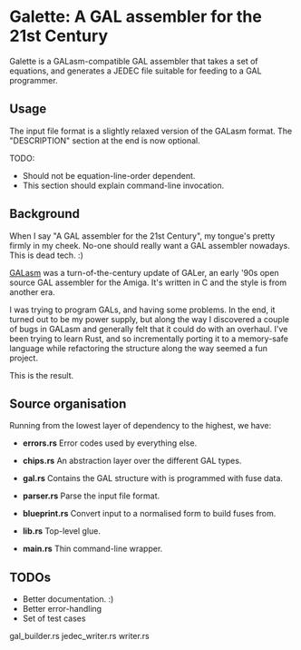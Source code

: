 # Galette: A GAL assembler for the 21st Century

Galette is a GALasm-compatible GAL assembler that takes a set of
equations, and generates a JEDEC file suitable for feeding to a GAL
programmer.

## Usage

The input file format is a slightly relaxed version of the GALasm
format. The "DESCRIPTION" section at the end is now optional.

TODO:

 * Should not be equation-line-order dependent.
 * This section should explain command-line invocation.

## Background

When I say "A GAL assembler for the 21st Century", my tongue's pretty
firmly in my cheek. No-one should really want a GAL assembler
nowadays. This is dead tech. :)

[GALasm](https://github.com/dwery/galasm) was a turn-of-the-century
update of GALer, an early '90s open source GAL assembler for the
Amiga. It's written in C and the style is from another era.

I was trying to program GALs, and having some problems. In the end, it
turned out to be my power supply, but along the way I discovered a
couple of bugs in GALasm and generally felt that it could do with an
overhaul. I've been trying to learn Rust, and so incrementally porting
it to a memory-safe language while refactoring the structure along the
way seemed a fun project.

This is the result.

## Source organisation

Running from the lowest layer of dependency to the highest, we have:

 * **errors.rs** Error codes used by everything else.
 * **chips.rs** An abstraction layer over the different GAL types.
 * **gal.rs** Contains the GAL structure with is programmed with fuse data.
 * **parser.rs** Parse the input file format.
 * **blueprint.rs** Convert input to a normalised form to build fuses from.

 * **lib.rs** Top-level glue.
 * **main.rs** Thin command-line wrapper.

## TODOs

 * Better documentation. :)
 * Better error-handling
 * Set of test cases


gal_builder.rs
jedec_writer.rs
writer.rs
